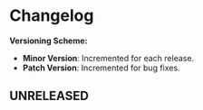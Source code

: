 # Changelog

**Versioning Scheme:**
- **Minor Version**: Incremented for each release.
- **Patch Version**: Incremented for bug fixes.

## UNRELEASED
